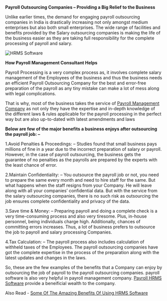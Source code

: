 **Payroll Outsourcing Companies – Providing a Big Relief to the Business**

Unlike earlier times, the demand for engaging payroll outsourcing companies in India is drastically increasing not only amongst medium enterprises but also both small enterprises. The wide range of facilities and benefits provided by the Salary outsourcing companies is making the life of the business easier as they are taking full responsibility for the complete processing of payroll and salary.

![HRMS Software](https://user-images.githubusercontent.com/85198698/120392399-114c2380-c34e-11eb-8850-0bc4d336d0f5.jpeg)

**How Payroll Management Consultant Helps**

Payroll Processing is a very complex process as, it involves complete salary management of the Employees of the business and thus the business needs an efficient Payroll Outsourcing Company for the best and error-free preparation of the payroll as any tiny mistake can make a lot of mess along with legal complications.

That is why, most of the business takes the service of [Payroll Management Company](https://www.pionhr.com/) as not only they have the expertise and in-depth knowledge of the different laws & rules applicable for the payroll processing in  the perfect way but are also up-to-dated with latest amendments and laws


**Below are few of the major benefits a business enjoys after outsourcing the payroll job: –**

1.Avoid Penalties & Proceedings: – Studies found that small business pays millions of fine in a year due to the incorrect preparation of salary or payroll. However, in the case of payroll outsourcing, the business gets the guarantee of no penalties as the payrolls are prepared by the experts with the least chance of error.

2.Maintain Confidentiality: – You outsource the payroll job or not, you need to prepare the same every month and need to hire staff for the same. But what happens when the staff resigns from your Company. He will leave along with all your companies’ confidential data. But with the service from the salary outsourcing companies, there is no such risk as outsourcing the job ensures complete confidentiality and privacy of the data.

3.Save time & Money: – Preparing payroll and doing a complete check is a very time-consuming process and also very tiresome. Plus, in-house personnel, being individuals charge high. Additionally, chances of committing errors increases. Thus, a lot of business prefers to outsource the job to payroll and salary processing Companies.

4.Tax Calculation: – The payroll process also includes calculation of withheld taxes of the Employees. The payroll outsourcing companies have got the complete expertise in the process of the preparation along with the latest updates and changes in the laws.

So, these are the few examples of the benefits that a Company can enjoy by outsourcing the job of payroll to the payroll outsourcing companies. payroll software is also very helpful in payroll management company. [Payroll HRMS Software](https://www.pionhr.com/purchase-payroll-software) provide a beneificial wealth to the company.

Also Read - [Some Of The Amazing Benefits Of Using HRMS Software](https://pionhr.medium.com/some-of-the-amazing-benefits-of-using-hrms-software-afce7dd4e986)
